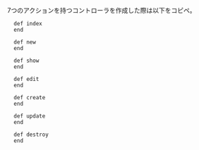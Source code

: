 7つのアクションを持つコントローラを作成した際は以下をコピペ。

```
  def index
  end

  def new
  end

  def show
  end

  def edit
  end

  def create
  end

  def update
  end

  def destroy
  end
```
